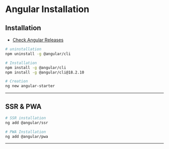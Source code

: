 
# Angular Installation

## Installation 

- [Check Angular Releases](https://github.com/angular/angular/releases)

```bash
# uninstallation
npm uninstall -g @angular/cli

# Installation
npm install -g @angular/cli
npm install -g @angular/cli@18.2.10

# Creation
ng new angular-starter

```
---


## SSR & PWA

```bash
# SSR installation
ng add @angular/ssr

# PWA Installation
ng add @angular/pwa

```
---

